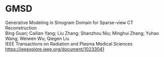 # GMSD
Generative Modeling in Sinogram Domain for Sparse-view CT Reconstruction           
Bing Guan; Cailian Yang; Liu Zhang; Shanzhou Niu; Minghui Zhang; Yuhao Wang; Weiwen Wu; Qiegen Liu          
IEEE Transactions on Radiation and Plasma Medical Sciences
https://ieeexplore.ieee.org/document/10233041            
    
